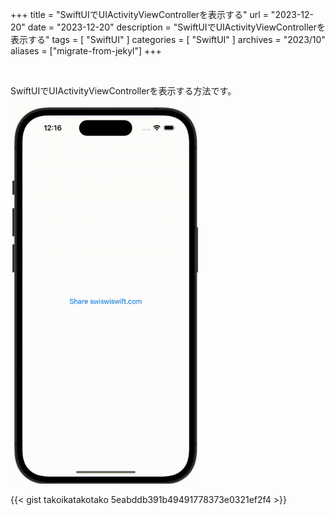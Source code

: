 +++
title = "SwiftUIでUIActivityViewControllerを表示する"
url = "2023-12-20"
date = "2023-12-20"
description = "SwiftUIでUIActivityViewControllerを表示する"
tags = [
  "SwiftUI"
]
categories = [
  "SwiftUI"
]
archives = "2023/10"
aliases = ["migrate-from-jekyl"]
+++

<br>

SwiftUIでUIActivityViewControllerを表示する方法です。

<img src="2023-12-20.gif" width="300px" alt="SwiftUIでUIActivityViewControllerを表示する">

{{< gist takoikatakotako 5eabddb391b49491778373e0321ef2f4 >}}
